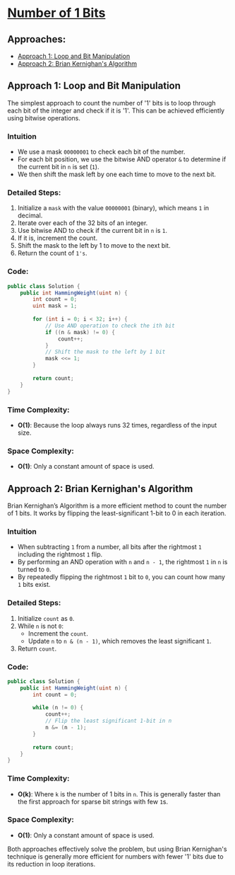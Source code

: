 # [Number of 1 Bits](https://leetcode.com/problems/number-of-1-bits/)

## Approaches:
- [Approach 1: Loop and Bit Manipulation](#approach-1-loop-and-bit-manipulation)
- [Approach 2: Brian Kernighan's Algorithm](#approach-2-brian-kernighans-algorithm)
  
## Approach 1: Loop and Bit Manipulation
The simplest approach to count the number of '1' bits is to loop through each bit of the integer and check if it is '1'. This can be achieved efficiently using bitwise operations.

### Intuition
- We use a mask `00000001` to check each bit of the number. 
- For each bit position, we use the bitwise AND operator `&` to determine if the current bit in `n` is set (`1`).
- We then shift the mask left by one each time to move to the next bit.

### Detailed Steps:
1. Initialize a `mask` with the value `00000001` (binary), which means `1` in decimal.
2. Iterate over each of the 32 bits of an integer.
3. Use bitwise AND to check if the current bit in `n` is `1`.
4. If it is, increment the count.
5. Shift the mask to the left by 1 to move to the next bit.
6. Return the count of `1's`.

### Code:
```csharp
public class Solution {
    public int HammingWeight(uint n) {
        int count = 0;
        uint mask = 1;
        
        for (int i = 0; i < 32; i++) {
            // Use AND operation to check the ith bit
            if ((n & mask) != 0) {
                count++;
            }
            // Shift the mask to the left by 1 bit
            mask <<= 1;
        }
        
        return count;
    }
}
```

### Time Complexity:
- **O(1)**: Because the loop always runs 32 times, regardless of the input size.

### Space Complexity:
- **O(1)**: Only a constant amount of space is used.

## Approach 2: Brian Kernighan's Algorithm
Brian Kernighan’s Algorithm is a more efficient method to count the number of 1 bits. It works by flipping the least-significant 1-bit to 0 in each iteration.

### Intuition
- When subtracting `1` from a number, all bits after the rightmost `1` including the rightmost `1` flip.
- By performing an AND operation with `n` and `n - 1`, the rightmost `1` in `n` is turned to `0`.
- By repeatedly flipping the rightmost `1` bit to `0`, you can count how many `1` bits exist.

### Detailed Steps:
1. Initialize `count` as `0`.
2. While `n` is not `0`:
   - Increment the `count`.
   - Update `n` to `n & (n - 1)`, which removes the least significant `1`.
3. Return `count`.

### Code:
```csharp
public class Solution {
    public int HammingWeight(uint n) {
        int count = 0;
        
        while (n != 0) {
            count++;
            // Flip the least significant 1-bit in n
            n &= (n - 1);
        }
        
        return count;
    }
}
```

### Time Complexity:
- **O(k)**: Where `k` is the number of 1 bits in `n`. This is generally faster than the first approach for sparse bit strings with few `1`s.

### Space Complexity:
- **O(1)**: Only a constant amount of space is used.

Both approaches effectively solve the problem, but using Brian Kernighan's technique is generally more efficient for numbers with fewer '1' bits due to its reduction in loop iterations.


